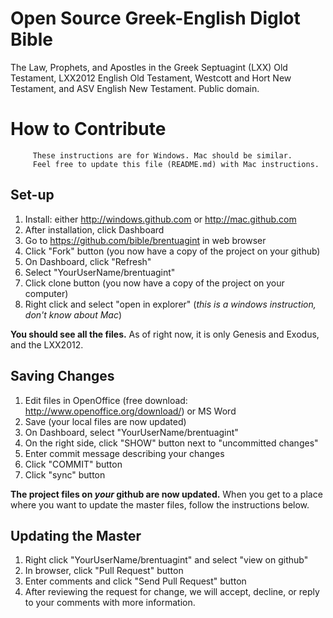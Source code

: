 Open Source Greek-English Diglot Bible
======================================

The Law, Prophets, and Apostles in the Greek Septuagint (LXX) Old Testament, LXX2012 English Old Testament, Westcott and Hort New Testament, and ASV English New Testament. Public domain.


How to Contribute
=================
         These instructions are for Windows. Mac should be similar. 
         Feel free to update this file (README.md) with Mac instructions.
## Set-up ##
1. Install: either http://windows.github.com or http://mac.github.com
2. After installation, click Dashboard
3. Go to https://github.com/bible/brentuagint in web browser
4. Click "Fork" button (you now have a copy of the project on your github)
5. On Dashboard, click "Refresh"
6. Select "YourUserName/brentuagint"
7. Click clone button (you now have a copy of the project on your computer)
8. Right click and select "open in explorer" (*this is a windows instruction, don't know about Mac*)

**You should see all the files.** As of right now, it is only Genesis and Exodus, and the LXX2012.


## Saving Changes ##
1. Edit files in OpenOffice (free download: http://www.openoffice.org/download/) or MS Word
2. Save (your local files are now updated)
3. On Dashboard, select "YourUserName/brentuagint"
4. On the right side, click "SHOW" button next to "uncommitted changes"
5. Enter commit message describing your changes
6. Click "COMMIT" button 
7. Click "sync" button 

**The project files on *your* github are now updated.** When you get to a place where you want to update the master files, follow the instructions below.


## Updating the Master ##
1. Right click "YourUserName/brentuagint" and select "view on github"
2. In browser, click "Pull Request" button
3. Enter comments and click "Send Pull Request" button
4. After reviewing the request for change, we will accept, decline, or reply to your comments with more information.

